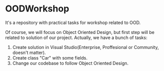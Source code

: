 # OODWorkshop
It's a repository with practical tasks for workshop related to OOD.

Of course, we will focus on Object Oriented Design, but first step will be related to solution of our project. Actually, we have a bunch of tasks:

1. Create solution in Visual Studio(Enterprise, Proffesional or Community, doesn't matter).
2. Create class "Car" with some fields.
3. Change our codebase to follow Object Oriented Design.
